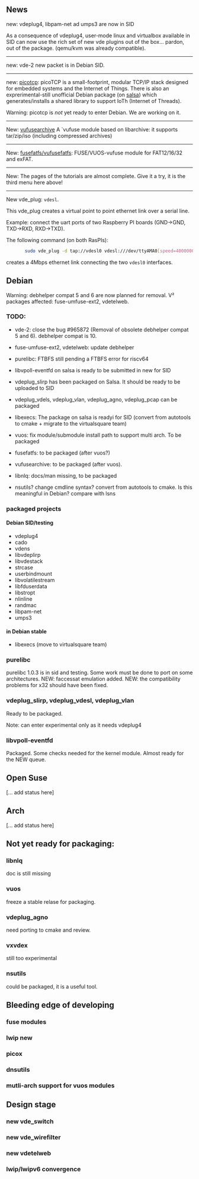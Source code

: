## News

new: vdeplug4, libpam-net ad umps3 are now in SID

As a consequence of vdeplug4, user-mode linux and virtualbox available in SID
can now use the rich set of new vde plugins out of the box... pardon, out of the package.
(qemu/kvm was already compatible).

---

new: vde-2 new packet is in Debian SID.

----

new: [picotcp](https://github.com/virtualsquare/picotcp): picoTCP is a small-footprint, 
modular TCP/IP stack designed for embedded systems and the Internet of Things. 
There is also an exprerimental-still unofficial Debian package (on 
[salsa](https://salsa.debian.org/virtualsquare-team/picotcp)) which
generates/installs a shared library to support IoTh (Internet of Threads).

Warning: picotcp is *not* yet ready to enter Debian. We are working on it.

----

New: [vufusearchive](https://github.com/virtualsquare/vufusearchive)
A `vufuse module based on libarchive: it supports tar/zip/iso (including compressed archives)

----

New: [fusefatfs/vufusefatfs](https://github.com/virtualsquare/fusefatfs): 
FUSE/VUOS-vufuse module for FAT12/16/32 and exFAT.

----

New: The pages of the tutorials are almost complete. Give it a try, it is the 
third menu here above!

----

New vde\_plug: `vdesl`.

This vde\_plug creates a virtual point to point ethernet link over a serial line.

Example: connect the uart ports of two Raspberry PI boards (GND-\>GND, TXD-\>RXD, RXD-\>TXD).

The following command (on both RasPIs):
```bash
       sudo vde_plug -d tap://vdesl0 vdesl:///dev/ttyAMA0[speed=4000000]
```

creates a 4Mbps ethernet link connecting the two `vdesl0` interfaces.


## Debian

Warning: debhelper compat 5 and 6 are now planned for removal. V² packages affected:
fuse-umfuse-ext2, vdetelweb.

### TODO:
  * vde-2: close the bug #965872 (Removal of obsolete debhelper compat 5 and 6). debhelper compat is 10.
  * fuse-umfuse-ext2, vdetelweb: update debhelper
  * purelibc: FTBFS still pending a FTBFS error for riscv64
  * libvpoll-eventfd on salsa is ready to be submitted in new for SID
  * vdeplug_slirp has been packaged on Salsa. It should be ready to be uploaded to SID
  *	vdeplug_vdels, vdeplug_vlan, vdeplug_agno, vdeplug_pcap can be packaged 
  * libexecs: The package on salsa is readyi for SID (convert from autotools to cmake + migrate to the virtualsquare team)

  *	vuos: fix module/submodule install path to support multi arch. To be packaged
  * fusefatfs: to be packaged (after vuos?)
  * vufusearchive: to be packaged (after vuos).
  * libnlq: docs/man missing, to be packaged

  * nsutils? change cmdline syntax? convert from autotools to cmake. Is this meaningful in Debian? compare with lsns

### packaged projects 
#### Debian SID/testing
  * vdeplug4
  * cado
  * vdens
  * libvdeplirp
  * libvdestack
  * strcase
  * userbindmount
  * libvolatilestream
  * libfduserdata
  * libstropt
  * nlinline
  * randmac
  * libpam-net
  * umps3

#### in Debian stable
  * libexecs (move to virtualsquare team)

### purelibc
purelibc 1.0.3 is in sid and testing. Some work must be done to port on some architectures.
NEW: faccessat emulation added. NEW: the compatibility problems for x32 should have been fixed.

### vdeplug\_slirp, vdeplug\_vdesl, vdeplug\_vlan
Ready to be packaged.

Note: can enter experimental only as it needs vdeplug4

### libvpoll-eventfd
Packaged. Some checks needed for the kernel module. Almost ready for the NEW queue.

## Open Suse
[... add status here]

## Arch
[... add status here]

## Not yet ready for packaging:

### libnlq
doc is still missing

### vuos
freeze a stable relase for packaging.

### vdeplug\_agno
need porting to cmake and review.

### vxvdex
still too experimental

### nsutils
could be packaged, it is a useful tool.

## Bleeding edge of developing

### fuse modules

### lwip new

### picox

### dnsutils

### mutli-arch support for vuos modules

## Design stage

### new vde\_switch

### new vde\_wirefilter

### new vdetelweb

### lwip/lwipv6 convergence
